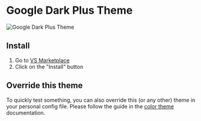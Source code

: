 # Google Dark Plus Theme

![Google Dark Plus Theme](https://user-images.githubusercontent.com/378023/80668639-595e9e00-8add-11ea-8673-4a481cc7e2dd.png)

## Install

1. Go to [VS Marketplace](https://marketplace.visualstudio.com/items?itemName=GitHub.github-vscode-theme)
2. Click on the "Install" button

## Override this theme

To quickly test something, you can also override this (or any other) theme in your personal config file. Please follow the guide in the [color theme](https://code.visualstudio.com/api/extension-guides/color-theme) documentation.